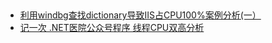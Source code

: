



##


- [利用windbg查找dictionary导致IIS占CPU100%案例分析(一）](https://www.cnblogs.com/wlflovenet/p/debugCpu100.html)
- [记一次 .NET医院公众号程序 线程CPU双高分析](https://mp.weixin.qq.com/s/DCzMzPGNaYoOAogGCoCTrg)